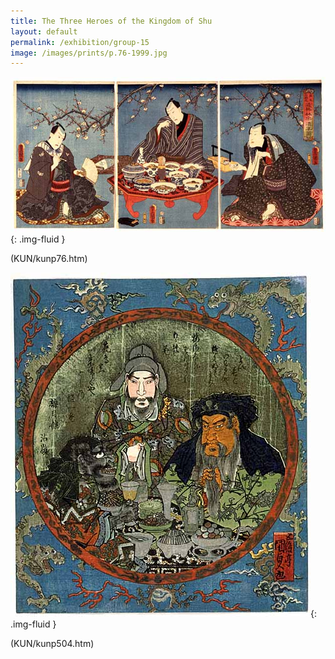 ```yaml
---
title: The Three Heroes of the Kingdom of Shu
layout: default
permalink: /exhibition/group-15
image: /images/prints/p.76-1999.jpg
---
```

![Kunisada Image](/images/prints/p.76-1999.jpg){: .img-fluid }

(KUN/kunp76.htm)

![Kunisada Image](/images/prints/p.504-1937.jpg){: .img-fluid }

(KUN/kunp504.htm)

